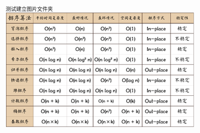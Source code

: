 测试建立图片文件夹
![image](https://github.com/Yeats-C/learning-materials/blob/master/image/849589-20171015233043168-1867817869.png)

